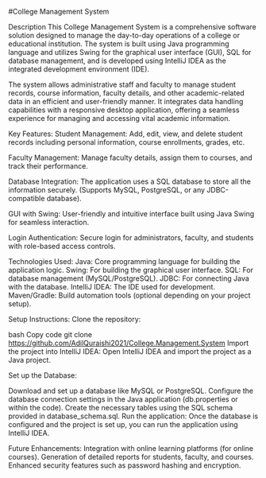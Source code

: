 #College Management System

Description
This College Management System is a comprehensive software solution designed to manage the day-to-day operations of a college or educational institution. The system is built using Java programming language and utilizes Swing for the graphical user interface (GUI), SQL for database management, and is developed using IntelliJ IDEA as the integrated development environment (IDE).

The system allows administrative staff and faculty to manage student records, course information, faculty details, and other academic-related data in an efficient and user-friendly manner. It integrates data handling capabilities with a responsive desktop application, offering a seamless experience for managing and accessing vital academic information.


Key Features:
Student Management: Add, edit, view, and delete student records including personal information, course enrollments, grades, etc.

Faculty Management: Manage faculty details, assign them to courses, and track their performance.

Database Integration: The application uses a SQL database to store all the information securely. (Supports MySQL, PostgreSQL, or any JDBC-compatible database).

GUI with Swing: User-friendly and intuitive interface built using Java Swing for seamless interaction.

Login Authentication: Secure login for administrators, faculty, and students with role-based access controls.

Technologies Used:
Java: Core programming language for building the application logic.
Swing: For building the graphical user interface.
SQL: For database management (MySQL/PostgreSQL).
JDBC: For connecting Java with the database.
IntelliJ IDEA: The IDE used for development.
Maven/Gradle: Build automation tools (optional depending on your project setup).

Setup Instructions:
Clone the repository:

bash
Copy code
git clone https://github.com/AdilQuraishi2021/College.Management.System
Import the project into IntelliJ IDEA: Open IntelliJ IDEA and import the project as a Java project.

Set up the Database:

Download and set up a database like MySQL or PostgreSQL.
Configure the database connection settings in the Java application (db.properties or within the code).
Create the necessary tables using the SQL schema provided in database_schema.sql.
Run the application: Once the database is configured and the project is set up, you can run the application using IntelliJ IDEA.

Future Enhancements:
Integration with online learning platforms (for online courses).
Generation of detailed reports for students, faculty, and courses.
Enhanced security features such as password hashing and encryption.
